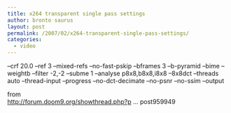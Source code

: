 ```yaml
---
title: x264 transparent single pass settings
author: bronto saurus
layout: post
permalink: /2007/02/x264-transparent-single-pass-settings/
categories:
  - video
---
```

&#8211;crf 20.0 &#8211;ref 3 &#8211;mixed-refs &#8211;no-fast-pskip &#8211;bframes 3 &#8211;b-pyramid &#8211;bime &#8211;weightb &#8211;filter -2,-2 &#8211;subme 1 &#8211;analyse p8x8,b8x8,i8x8 &#8211;8x8dct &#8211;threads auto &#8211;thread-input &#8211;progress &#8211;no-dct-decimate &#8211;no-psnr &#8211;no-ssim &#8211;output

from  
<a href="http://forum.doom9.org/showthread.php?p=959949#post959949" target="_blank" >http://forum.doom9.org/showthread.php?p &#8230; post959949</a>